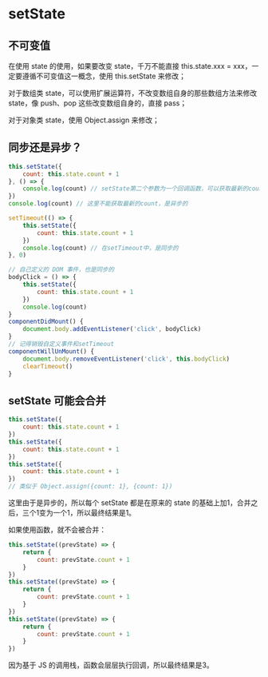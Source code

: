 # setState

## 不可变值

在使用 state 的使用，如果要改变 state，千万不能直接 this.state.xxx = xxx，一定要遵循不可变值这一概念，使用 this.setState 来修改；

对于数组类 state，可以使用扩展运算符，不改变数组自身的那些数组方法来修改 state，像 push、pop 这些改变数组自身的，直接 pass；

对于对象类 state，使用 Object.assign 来修改；

## 同步还是异步？

```javascript
this.setState({
    count: this.state.count + 1
}, () => {
    console.log(count) // setState第二个参数为一个回调函数，可以获取最新的count，是同步的；相当于Vue的$nextTick
})
console.log(count) // 这里不能获取最新的count，是异步的

setTimeout(() => {
    this.setState({
    	count: this.state.count + 1
	})
	console.log(count) // 在setTimeout中，是同步的
}, 0)

// 自己定义的 DOM 事件，也是同步的
bodyClick = () => {
    this.setState({
    	count: this.state.count + 1
	})
	console.log(count)
}
componentDidMount() {
    document.body.addEventListener('click', bodyClick)
}
// 记得销毁自定义事件和setTimeout
componentWillUnMount() {
    document.body.removeEventListener('click', this.bodyClick)
    clearTimeout()
}
```

## setState 可能会合并

```javascript
this.setState({
    count: this.state.count + 1
})
this.setState({
    count: this.state.count + 1
})
this.setState({
    count: this.state.count + 1
})
// 类似于 Object.assign({count: 1}, {count: 1})
```

这里由于是异步的，所以每个 setState 都是在原来的 state 的基础上加1，合并之后，三个1变为一个1，所以最终结果是1。

如果使用函数，就不会被合并：

```javascript
this.setState((prevState) => {
    return { 
    	count: prevState.count + 1
    }
})
this.setState((prevState) => {
    return { 
    	count: prevState.count + 1
    }
})
this.setState((prevState) => {
    return { 
    	count: prevState.count + 1
    }
})
```

因为基于 JS 的调用栈，函数会层层执行回调，所以最终结果是3。